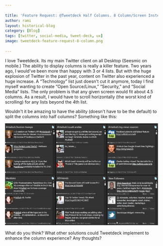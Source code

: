 ```yaml
---

title: 'Feature Request: @Tweetdeck Half Columns. 8 Column/Screen Instead of 4'
author: rami
layout: historical-blog 
category: [Blog]
tags: [twitter, social-media, tweet-deck, ux]
image: tweetdeck-feature-request-8-column.png

---
```


I love Tweetdeck. Its my main Twitter client on all Desktop (Seesmic on mobile.) The ability to display columns is really a killer feature. Two years ago, I would've been more than happy with 3 or 4 lists. But with the huge explosion of Twitter in the past year, content on Twitter also experienced a huge increase. A “Technology” list just doesn't cut it anymore, today I find myself wanting to create “Open Source/Linux,” “Security,” and “Social Media” lists. The only problem is that any given screen would fit about 4.5 columns. As a result, I would have to scroll horizontally (the worst kind of scrolling) for any lists beyond the 4th list.

Wouldn't it be amazing to have the ability (doesn't have to be the default) to split the columns into half columns? Something like this:

![Screenshot](/assets/images/content/blog/tweetdeck-feature-request-8-column.png)

What do you think? What other solutions could Tweetdeck implement to enhance the column experience? Any thoughts?
